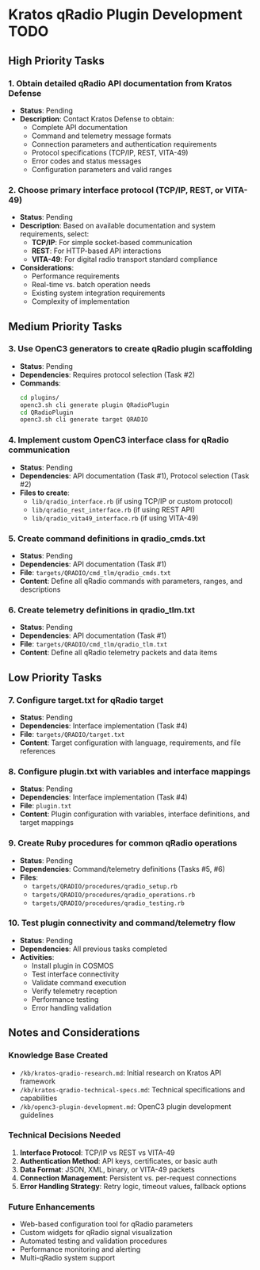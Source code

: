 # Kratos qRadio Plugin Development TODO

## High Priority Tasks

### 1. Obtain detailed qRadio API documentation from Kratos Defense
- **Status**: Pending
- **Description**: Contact Kratos Defense to obtain:
  - Complete API documentation
  - Command and telemetry message formats
  - Connection parameters and authentication requirements
  - Protocol specifications (TCP/IP, REST, VITA-49)
  - Error codes and status messages
  - Configuration parameters and valid ranges

### 2. Choose primary interface protocol (TCP/IP, REST, or VITA-49)
- **Status**: Pending
- **Description**: Based on available documentation and system requirements, select:
  - **TCP/IP**: For simple socket-based communication
  - **REST**: For HTTP-based API interactions
  - **VITA-49**: For digital radio transport standard compliance
- **Considerations**: 
  - Performance requirements
  - Real-time vs. batch operation needs
  - Existing system integration requirements
  - Complexity of implementation

## Medium Priority Tasks

### 3. Use OpenC3 generators to create qRadio plugin scaffolding
- **Status**: Pending
- **Dependencies**: Requires protocol selection (Task #2)
- **Commands**:
  ```bash
  cd plugins/
  openc3.sh cli generate plugin QRadioPlugin
  cd QRadioPlugin
  openc3.sh cli generate target QRADIO
  ```

### 4. Implement custom OpenC3 interface class for qRadio communication
- **Status**: Pending
- **Dependencies**: API documentation (Task #1), Protocol selection (Task #2)
- **Files to create**:
  - `lib/qradio_interface.rb` (if using TCP/IP or custom protocol)
  - `lib/qradio_rest_interface.rb` (if using REST API)
  - `lib/qradio_vita49_interface.rb` (if using VITA-49)

### 5. Create command definitions in qradio_cmds.txt
- **Status**: Pending
- **Dependencies**: API documentation (Task #1)
- **File**: `targets/QRADIO/cmd_tlm/qradio_cmds.txt`
- **Content**: Define all qRadio commands with parameters, ranges, and descriptions

### 6. Create telemetry definitions in qradio_tlm.txt
- **Status**: Pending
- **Dependencies**: API documentation (Task #1)
- **File**: `targets/QRADIO/cmd_tlm/qradio_tlm.txt`
- **Content**: Define all qRadio telemetry packets and data items

## Low Priority Tasks

### 7. Configure target.txt for qRadio target
- **Status**: Pending
- **Dependencies**: Interface implementation (Task #4)
- **File**: `targets/QRADIO/target.txt`
- **Content**: Target configuration with language, requirements, and file references

### 8. Configure plugin.txt with variables and interface mappings
- **Status**: Pending
- **Dependencies**: Interface implementation (Task #4)
- **File**: `plugin.txt`
- **Content**: Plugin configuration with variables, interface definitions, and target mappings

### 9. Create Ruby procedures for common qRadio operations
- **Status**: Pending
- **Dependencies**: Command/telemetry definitions (Tasks #5, #6)
- **Files**: 
  - `targets/QRADIO/procedures/qradio_setup.rb`
  - `targets/QRADIO/procedures/qradio_operations.rb`
  - `targets/QRADIO/procedures/qradio_testing.rb`

### 10. Test plugin connectivity and command/telemetry flow
- **Status**: Pending
- **Dependencies**: All previous tasks completed
- **Activities**:
  - Install plugin in COSMOS
  - Test interface connectivity
  - Validate command execution
  - Verify telemetry reception
  - Performance testing
  - Error handling validation

## Notes and Considerations

### Knowledge Base Created
- `/kb/kratos-qradio-research.md`: Initial research on Kratos API framework
- `/kb/kratos-qradio-technical-specs.md`: Technical specifications and capabilities
- `/kb/openc3-plugin-development.md`: OpenC3 plugin development guidelines

### Technical Decisions Needed
1. **Interface Protocol**: TCP/IP vs REST vs VITA-49
2. **Authentication Method**: API keys, certificates, or basic auth
3. **Data Format**: JSON, XML, binary, or VITA-49 packets
4. **Connection Management**: Persistent vs. per-request connections
5. **Error Handling Strategy**: Retry logic, timeout values, fallback options

### Future Enhancements
- Web-based configuration tool for qRadio parameters
- Custom widgets for qRadio signal visualization
- Automated testing and validation procedures
- Performance monitoring and alerting
- Multi-qRadio system support